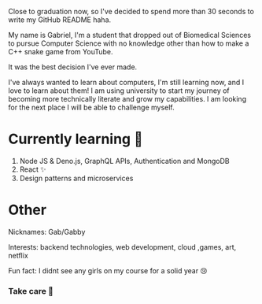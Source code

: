 Close to graduation now, so I've decided to spend more than 30 seconds to write my GitHub README haha.

 My name is Gabriel, I'm a student that dropped out of Biomedical Sciences to pursue Computer Science with no knowledge other than how to make a C++ snake game from YouTube.  

It was the best decision I've ever made.

I've always wanted to learn about computers, I'm still learning now, and I love to learn about them! I am using university to start my journey of becoming more technically literate and grow my capabilities. I am looking for the next place I will be able to challenge myself.

# Currently learning 🌱

1. Node JS & Deno.js, GraphQL APIs, Authentication and MongoDB
2. React ✨
3. Design patterns and microservices

# Other 

Nicknames: Gab/Gabby

Interests: backend technologies, web development, cloud ,games, art, netflix 

Fun fact: I didnt see any girls on my course for a solid year 😢

### Take care 👋


